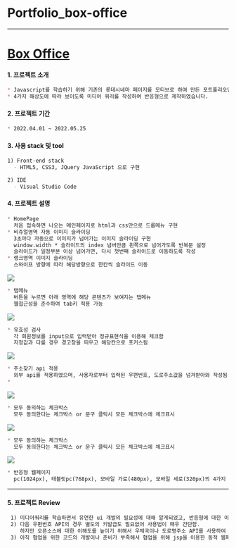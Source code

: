 # Portfolio_box-office
***
# [Box Office](https://mingnana.github.io/Portfolio_box-office/mainPage.html)




#### 1. 프로젝트 소개
```md
* Javascript를 학습하기 위해 기존의 롯데시네마 페이지를 모티브로 하여 만든 포트폴리오입니다.
* 4가지 해상도에 따라 보이도록 미디어 쿼리를 작성하여 반응형으로 제작하였습니다.
```

#### 2. 프로젝트 기간
```md
* 2022.04.01 ~ 2022.05.25
```

#### 3. 사용 stack 및 tool
```md
1) Front-end stack 
  - HTML5, CSS3, JQuery JavaScript 으로 구현 

2) IDE
  - Visual Studio Code
```

#### 4. 프로젝트 설명
```md
* HomePage
  처음 접속하면 나오는 메인페이지로 html과 css만으로 드롭메뉴 구현
* 비쥬얼영역 자동 이미지 슬라이딩
  3초마다 자동으로 이미지가 넘어가는 이미지 슬라이딩 구현
  window.width * 슬라이드의 index 넘버만큼 왼쪽으로 넘어가도록 반복문 설정
  슬라이드가 일정부분 이상 넘어가면, 다시 첫번째 슬라이드로 이동하도록 작성
* 랭크영역 이미지 슬라이딩
  스와이프 방향에 따라 해당방향으로 한칸씩 슬라이드 이동

```
<img src="https://user-images.githubusercontent.com/96216178/171079698-cf8e0820-38a6-4ea7-8b60-1d294ed68a5d.gif">

```md
* 탭메뉴
  버튼을 누르면 아래 영역에 해당 콘텐츠가 보여지는 탭메뉴
  웹접근성을 준수하여 tab키 적용 가능
```
<img src="https://user-images.githubusercontent.com/96216178/171081433-5d96a189-5316-4a0c-9082-2f06e898fe96.gif">

```md
* 유효성 검사
  각 회원정보를 input으로 입력받아 정규표현식을 이용해 체크함
  지정값과 다를 경우 경고창을 띄우고 해당칸으로 포커스됨
```
<img src="https://user-images.githubusercontent.com/96216178/171081683-762ad5af-2303-415b-8f2c-9decfcc830ce.gif">

```md
* 주소찾기 api 적용
  외부 api를 적용하였으며, 사용자로부터 입력된 우편번호, 도로주소값을 넘겨받아와 작성됨
* 
```
<img src="https://user-images.githubusercontent.com/96216178/171081903-06dbc754-6e85-47bf-b05b-e06438a58e2a.gif">

```md
* 모두 동의하는 체크박스
  모두 동의한다는 체크박스 or 문구 클릭시 모든 체크박스에 체크표시
```
<img src="https://user-images.githubusercontent.com/96216178/171082068-0fc6826a-b59f-4de8-8691-8a70e2c2141f.gif">

```md
* 모두 동의하는 체크박스
  모두 동의한다는 체크박스 or 문구 클릭시 모든 체크박스에 체크표시
```
<img src="https://user-images.githubusercontent.com/96216178/171082068-0fc6826a-b59f-4de8-8691-8a70e2c2141f.gif">

```md
* 반응형 웹페이지 
  pc(1024px), 태블릿pc(768px), 모바일 가로(480px), 모바일 세로(320px)의 4가지 해상도에 따라 ui 등이 유동적으로 변할수있도록 미디어 쿼리로 작성하여 반응형으로 제작
```
--------

#### 5. 프로젝트 Review

```md
 1) 미디어쿼리를 학습하면서 유연한 ui 개발의 필요성에 대해 알게되었고, 반응형에 대한 이해도를 높였음
 2) 다음 우편번호 API의 경우 별도의 키발급도 필요없어 사용법이 매우 간단함. 
    하지만 오픈소스에 대한 이해도를 높이기 위해서 우체국이나 도로명주소 API를 사용하여 학습해봐야 할것같음
 3) 아직 협업을 위한 코드의 개발이나 준비가 부족해서 협업을 위해 jsp을 이용한 동적 웹페이지를 개발하는 방법도 학습해야 할것같음
```

